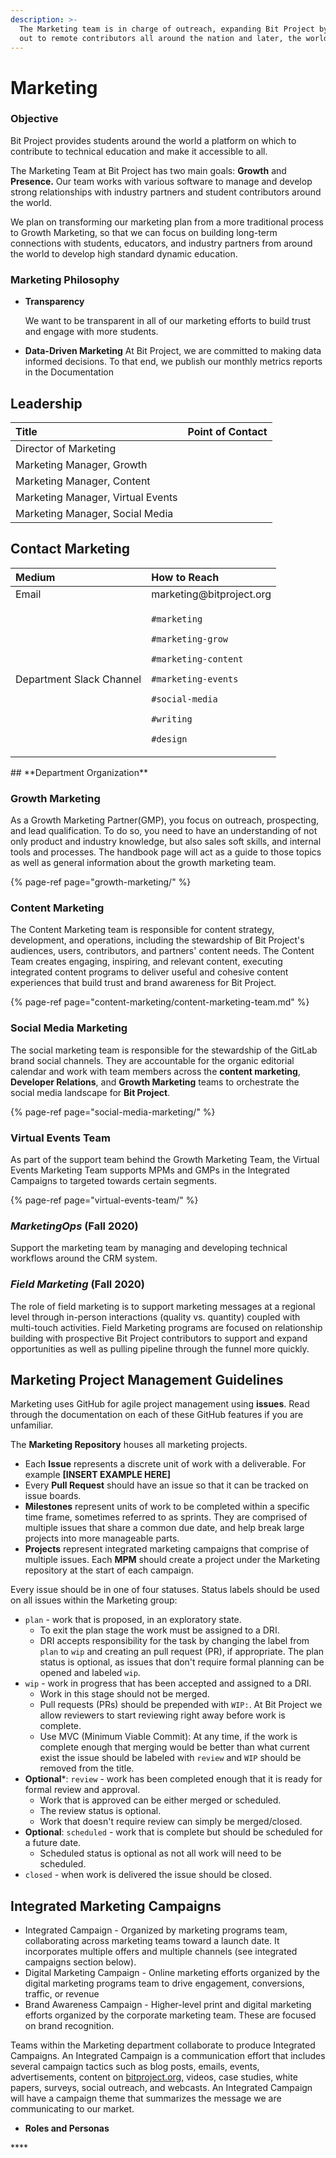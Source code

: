 ```yaml
---
description: >-
  The Marketing team is in charge of outreach, expanding Bit Project by reaching
  out to remote contributors all around the nation and later, the world.
---
```


# Marketing

### Objective

Bit Project provides students around the world a platform on which to contribute to technical education and make it accessible to all. 

The Marketing Team at Bit Project has two main goals: **Growth** and **Presence.** Our team works with various software to manage and develop strong relationships with industry partners and student contributors around the world.

We plan on transforming our marketing plan from a more traditional process to Growth Marketing, so that we can focus on building long-term connections with students, educators, and industry partners from around the world to develop high standard dynamic education.

### **Marketing Philosophy**

* **Transparency**

  We want to be transparent in all of our marketing efforts to build trust and engage with more students.

* **Data-Driven Marketing**  At Bit Project, we are committed to making data informed decisions. To that end, we publish our monthly metrics reports in the Documentation

## **Leadership**

| Title | Point of Contact |
| :--- | :--- |
| Director of Marketing |  |
| Marketing Manager, Growth |  |
| Marketing Manager, Content |  |
| Marketing Manager, Virtual Events |  |
| Marketing Manager, Social Media |  |

## **Contact Marketing**

<table>
  <thead>
    <tr>
      <th style="text-align:left"><b>Medium</b>
      </th>
      <th style="text-align:left">How to Reach</th>
    </tr>
  </thead>
  <tbody>
    <tr>
      <td style="text-align:left">Email</td>
      <td style="text-align:left">marketing@bitproject.org</td>
    </tr>
    <tr>
      <td style="text-align:left">Department Slack Channel</td>
      <td style="text-align:left">
        <p><code>#marketing</code>
        </p>
        <p><code>#marketing-grow</code>
        </p>
        <p><code>#marketing-content</code>
        </p>
        <p><code>#marketing-events</code>
        </p>
        <p><code>#social-media</code>
        </p>
        <p><code>#writing</code>
        </p>
        <p><code>#design</code>
        </p>
      </td>
    </tr>
  </tbody>
</table>## **Department Organization**

### **Growth Marketing** 

As a Growth Marketing Partner\(GMP\), you focus on outreach, prospecting, and lead qualification. To do so, you need to have an understanding of not only product and industry knowledge, but also sales soft skills, and internal tools and processes. The handbook page will act as a guide to those topics as well as general information about the growth marketing team.

{% page-ref page="growth-marketing/" %}

### **Content Marketing** 

The Content Marketing team is responsible for content strategy, development, and operations, including the stewardship of Bit Project's audiences, users, contributors, and partners' content needs. The Content Team creates engaging, inspiring, and relevant content, executing integrated content programs to deliver useful and cohesive content experiences that build trust and brand awareness for Bit Project.

{% page-ref page="content-marketing/content-marketing-team.md" %}

### **Social Media Marketing** 

The social marketing team is responsible for the stewardship of the GitLab brand social channels. They are accountable for the organic editorial calendar and work with team members across the **content marketing**, **Developer Relations**, and **Growth Marketing** teams to orchestrate the social media landscape for **Bit Project**.

{% page-ref page="social-media-marketing/" %}

### Virtual Events Team

As part of the support team behind the Growth Marketing Team, the Virtual Events Marketing Team supports MPMs and GMPs in the Integrated Campaigns to targeted towards certain segments. 

{% page-ref page="virtual-events-team/" %}

### _**MarketingOps**_ **\(Fall 2020\)** 

Support the marketing team by managing and developing technical workflows around the CRM system.

### _**Field Marketing**_ \(Fall 2020\) 

The role of field marketing is to support marketing messages at a regional level through in-person interactions \(quality vs. quantity\) coupled with multi-touch activities. Field Marketing programs are focused on relationship building with prospective Bit Project contributors to support and expand opportunities as well as pulling pipeline through the funnel more quickly.

## Marketing Project Management Guidelines

Marketing uses GitHub for agile project management using **issues**. Read through the documentation on each of these GitHub features if you are unfamiliar.

The **Marketing Repository** houses all marketing projects.

* Each **Issue** represents a discrete unit of work with a deliverable. For example  **\[INSERT EXAMPLE HERE\]**
* Every **Pull Request** should have an issue so that it can be tracked on issue boards. 
* **Milestones** represent units of work to be completed within a specific time frame, sometimes referred to as sprints. They are comprised of multiple issues that share a common due date, and help break large projects into more manageable parts.
* **Projects** represent integrated marketing campaigns that comprise of multiple issues. Each **MPM** should create a project under the Marketing repository at the start of each campaign. 

Every issue should be in one of four statuses. Status labels should be used on all issues within the Marketing group:

* `plan` - work that is proposed, in an exploratory state.
  * To exit the plan stage the work must be assigned to a DRI.
  * DRI accepts responsibility for the task by changing the label from `plan` to `wip` and creating an pull request \(PR\), if appropriate. The plan status is optional, as issues that don't require formal planning can be opened and labeled `wip`.
* `wip` - work in progress that has been accepted and assigned to a DRI.
  * Work in this stage should not be merged.
  * Pull requests \(PRs\) should be prepended with `WIP:`. At Bit Project we allow reviewers to start reviewing right away before work is complete.
  * Use MVC \(Minimum Viable Commit\): At any time, if the work is complete enough that merging would be better than what current exist the issue should be labeled with `review` and `WIP` should be removed from the title.
* **Optional**\*: `review` - work has been completed enough that it is ready for formal review and approval.
  * Work that is approved can be either merged or scheduled.
  * The review status is optional.
  * Work that doesn't require review can simply be merged/closed.
* **Optional**: `scheduled` - work that is complete but should be scheduled for a future date.
  * Scheduled status is optional as not all work will need to be scheduled.
* `closed` - when work is delivered the issue should be closed.

## **Integrated Marketing Campaigns**

* Integrated Campaign - Organized by marketing programs team, collaborating across marketing teams toward a launch date. It incorporates multiple offers and multiple channels \(see integrated campaigns section below\).
* Digital Marketing Campaign - Online marketing efforts organized by the digital marketing programs team to drive engagement, conversions, traffic, or revenue
* Brand Awareness Campaign - Higher-level print and digital marketing efforts organized by the corporate marketing team. These are focused on brand recognition.

Teams within the Marketing department collaborate to produce Integrated Campaigns. An Integrated Campaign is a communication effort that includes several campaign tactics such as blog posts, emails, events, advertisements, content on [bitproject.org,](https://bitproject.org) videos, case studies, white papers, surveys, social outreach, and webcasts. An Integrated Campaign will have a campaign theme that summarizes the message we are communicating to our market.

* **Roles and Personas**

\*\*\*\*

## 



